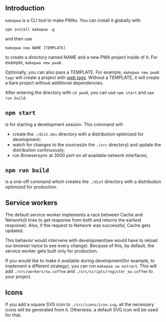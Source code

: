 ## Introduction

`makepwa` is a CLI tool to make PWAs. You can install it globally with

```
npm install makepwa -g
```

and then use

```
makepwa new NAME [TEMPLATE]
```

to create a directory named NAME and a new PWA project inside of it. For example, `makepwa new pwa0`.

Optionally, you can also pass a TEMPLATE. For example, `makepwa new pwa0 tags` will create a project with [web tags][web.tags]. Without a TEMPLATE, it will create a bare project without additional dependencies.

After entering the directory with `cd pwa0`, you can use `npm start` and `npm run build`.

[web.tags]: https://github.com/ch1c0t/web.tags

## `npm start`

is for starting a development session. This command will:

- create the `./dist.dev` directory with a distribution optimized for development;
- watch for changes to the sources(in the `./src` directory) and update the distribution continuously;
- run Browsersync at 3000 port on all available network interfaces;

## `npm run build`

is a one-off command which creates the `./dist` directory with a distribution optimized for production.

## Service workers

The default service worker implements a race between Cache and Network(it tries to get response from both and returns the earliest response). Also, if the request to Network was successful, Cache gets updated.

This behavior would intervene with development(we would have to reload our browser twice to see every change). Because of this, by default, the service worker gets built only for production.

If you would like to make it available during development(for example, to implement a different strategy), you can run `makepwa sw extract`. This will add `./src/workers/sw.coffee` and `./src/scripts/register_sw.coffee` to your project.

## Icons

If you add a square SVG icon to `./src/icons/icon.svg`, all the necessary icons will be generated from it. Otherwise, a default SVG icon will be used for that.
